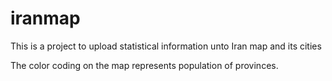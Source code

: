 # iranmap
This is a project to upload statistical information unto Iran map and its cities

The color coding on the map represents population of provinces.
